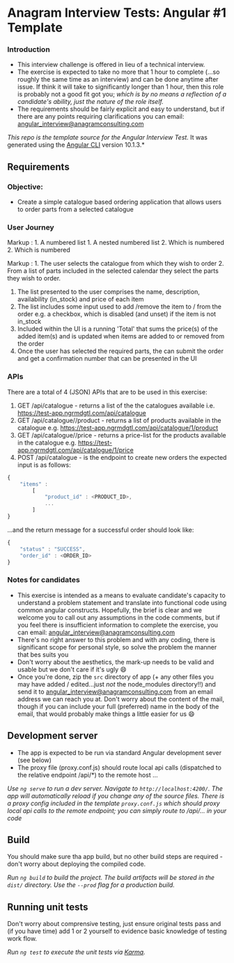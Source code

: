 # Anagram Interview Tests: Angular #1 Template

### Introduction

- This interview challenge is offered in lieu of a technical interview. 
- The exercise is expected to take no more that 1 hour to complete (...so roughly the same time as an interview) and can be done anytime after issue. If think it will take to significantly longer than 1 hour, then this role is probably not a good fit got you; 
*which is by no means a reflection of a candidate's ability, just the nature of the role itself.* 
- The requirements should be fairly explicit and easy to understand, but if there are any points requiring clarifications you can email: 
<angular_interview@anagramconsulting.com>


*This repo is the template source for the Angular Interview Test.* 
It was generated using the  [Angular CLI](https://github.com/angular/angular-cli) version 10.1.3.*


## Requirements

### Objective:
- Create a simple catalogue based ordering application that allows users to order parts from a selected catalogue

### User Journey
 Markup : 1. A numbered list
              1. A nested numbered list
              2. Which is numbered
          2. Which is numbered

Markup : 1. The user selects the catalogue from which they wish to order
2. From a list of parts included in the selected calendar they select the parts they wish to order. 
  1. The list presented to the user comprises the name, description, availability (in_stock) and price of each item 
  2. The list includes some input used to add /remove the item to / from the order e.g. a checkbox, which is disabled (and unset) if the item is not in_stock
  3. Included within the UI is a running 'Total' that sums the price(s) of the added item(s) and is updated when items are added to or removed from the order
4. Once the user has selected the required parts, the can submit the order and get a confirmation number that can be presented in the UI

### APIs
There are a total of 4 (JSON) APIs that are to be used in this exercise:
1. GET /api/catalogue - returns  a list of the the catalogues available i.e. https://test-app.ngrmdgtl.com/api/catalogue
2. GET /api/catalogue/<ID>/product - returns a list of products available in the catalogue <ID> e.g. https://test-app.ngrmdgtl.com/api/catalogue/1/product
3. GET /api/catalogue/<ID>/price - returns a price-list for the products available in the catalogue <ID> e.g. https://test-app.ngrmdgtl.com/api/catalogue/1/price
4. POST /api/catalogue - is the endpoint to create new orders the expected input is as follows:
```javascript
{
    "items" :
        [
            "product_id" : <PRODUCT_ID>,
            ...
        ]
}
```
...and the return message for a successful order should look like:
```javascript
{
    "status" : "SUCCESS",
    "order_id" : <ORDER_ID>
}
````
### Notes for candidates
- This exercise is intended as a means to evaluate candidate's capacity to understand a problem statement and translate into functional code using common angular constructs. Hopefully, the brief is clear and we welcome you to call out any assumptions in the code comments, but if you feel there is insufficient information to complete the exercise, you can email: <angular_interview@anagramconsulting.com>
- There's no right answer to this problem and with any coding, there is significant scope for personal style, so solve the problem the manner that bes suits you
- Don't worry about the aesthetics, the mark-up needs to be valid and usable but we don't care if it's ugly :smile:
- Once you're done, zip the `src` directory of app (+ any other files you may have added / edited...just *not* the node_modules directory!!) and send it to <angular_interview@anagramconsulting.com> from an email address we can reach you at. Don't worry about the content of the mail, though if you can include your full (preferred) name in the body of the email, that would probably make things a little easier for us :smile:    


## Development server
- The app is expected to be run via standard Angular development sever (see below)
- The proxy file (proxy.conf.js) should route local api calls (dispatched to the relative endpoint /api/*) to the remote host
...

*Use `ng serve` to run a dev server. Navigate to `http://localhost:4200/`. The app will automatically reload if you change any of the source files.
There is a proxy config included in the template `proxy.conf.js` which should proxy local api calls to the remote endpoint; you can simply route to /api/... in your code*



## Build

You should make sure tha app build, but no other build steps are required - don't worry about deploying the compiled code.

*Run `ng build` to build the project. The build artifacts will be stored in the `dist/` directory. Use the `--prod` flag for a production build.*


## Running unit tests

Don't worry about comprensive testing, just ensure original tests pass and (if you have time) add 1 or 2 yourself to evidence basic knowledge of testing work flow.

*Run `ng test` to execute the unit tests via [Karma](https://karma-runner.github.io).*


